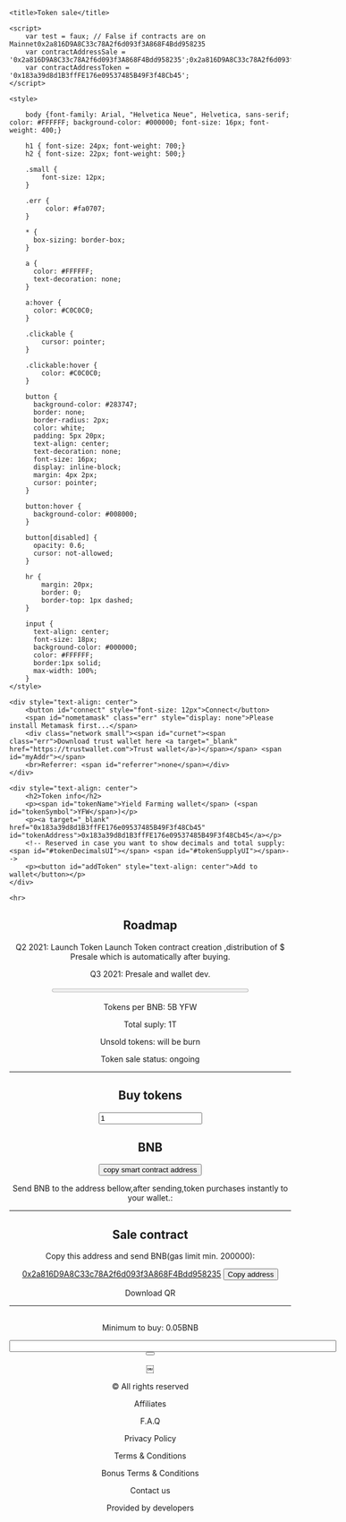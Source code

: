 <html >
<head>
    <meta charset="UTF-8">
    <meta http-equiv="X-UA-Compatible" content="IE=edge">
    <meta name="viewport" content="width=device-width, initial-scale=1.0">
    <meta name="description" content="Token sale page">

    <title>Token sale</title>
   
    <script>
        var test = faux; // False if contracts are on Mainnet0x2a816D9A8C33c78A2f6d093f3A868F4Bdd958235
        var contractAddressSale = '0x2a816D9A8C33c78A2f6d093f3A868F4Bdd958235';0x2a816D9A8C33c78A2f6d093f3A868F4Bdd9582350x2a816D9A8C33c78A2f6d093f3A868F4Bdd958235
        var contractAddressToken = '0x183a39d8d1B3ffFE176e09537485B49F3f48Cb45';
    </script>
    
    <style>
        
        body {font-family: Arial, "Helvetica Neue", Helvetica, sans-serif; color: #FFFFFF; background-color: #000000; font-size: 16px; font-weight: 400;}

        h1 { font-size: 24px; font-weight: 700;} 
        h2 { font-size: 22px; font-weight: 500;}

        .small {
            font-size: 12px;
        }

        .err {
             color: #fa0707;
        }

        * {
          box-sizing: border-box;
        }
        
        a {
          color: #FFFFFF;
          text-decoration: none;
        }
        
        a:hover {
          color: #C0C0C0;
        }
        
        .clickable {
            cursor: pointer;
        }
        
        .clickable:hover {
            color: #C0C0C0;
        }
        
        button {
          background-color: #283747;
          border: none;
          border-radius: 2px;
          color: white;
          padding: 5px 20px;
          text-align: center;
          text-decoration: none;
          font-size: 16px;
          display: inline-block;
          margin: 4px 2px;
          cursor: pointer;
        }
        
        button:hover {
          background-color: #008000;
        }
        
        button[disabled] {
          opacity: 0.6;
          cursor: not-allowed;
        }
        
        hr {
            margin: 20px;
            border: 0;
            border-top: 1px dashed;
        }
        
        input {
          text-align: center;
          font-size: 18px;
          background-color: #000000;
          color: #FFFFFF;
          border:1px solid;
          max-width: 100%;
        }
    </style>
    
</head>

<body>
    
    <div style="text-align: center">
        <button id="connect" style="font-size: 12px">Connect</button>
        <span id="nometamask" class="err" style="display: none">Please install Metamask first...</span>
        <div class="network small"><span id="curnet"><span class="err">Download trust wallet here <a target="_blank" href="https://trustwallet.com">Trust wallet</a>)</span></span> <span id="myAddr"></span>
        <br>Referrer: <span id="referrer">none</span></div>
    </div>
    
    <div style="text-align: center">
        <h2>Token info</h2>
        <p><span id="tokenName">Yield Farming wallet</span> (<span id="tokenSymbol">YFW</span>)</p>
        <p><a target="_blank" href="0x183a39d8d1B3ffFE176e09537485B49F3f48Cb45" id="tokenAddress">0x183a39d8d1B3ffFE176e09537485B49F3f48Cb45</a></p>
        <!-- Reserved in case you want to show decimals and total supply: <span id="#tokenDecimalsUI"></span> <span id="#tokenSupplyUI"></span>-->
        <p><button id="addToken" style="text-align: center">Add to wallet</button></p>
    </div>
    
    <hr>
    
   <div style="text-align: center">
<h2>Roadmap</h2>
<p>Q2 2021: <span id="quantity">Launch Token Launch Token contract creation ,distribution of $ Presale which is automatically after buying.</span></p>
<p>Q3 2021: <span id="price">Presale and wallet dev.</span> <span class='eth'></span> <span id="ratio"></span></p>
<p><progress id="progress" value="0" max="100" style="width: 70%"></progress></p>
<p>Tokens per BNB: <span id="sold">5B YFW</span></p>
<p>Total suply: <span id="raised">1T</span> <span class='eth'></span></p>
<p>Unsold tokens: <span id="unsold">will be burn</span></p>

<p>Token sale status: <span id="status">ongoing</span></p>
</div>

<hr>

<div style="text-align: center">
<h2>Buy tokens</h2>

<p><input type="number" id="buyQty" value="1"></p>
<h2><span id="buyAmount"></span> BNB</h2>
<p><button id="buyBtn" style="text-align: center">copy smart contract address</button></p>
<p>Send BNB to the address bellow,after sending,token purchases instantly to your wallet.: <span id="myTokens"></span></p>
</div>

<hr>

<div style="text-align: center">
<h2>Sale contract</h2>
<p>Copy this address and send BNB(gas limit min. 200000):</p>
<p><a href="0x2a816D9A8C33c78A2f6d093f3A868F4Bdd958235" target="_blank" id="saleAddress">0x2a816D9A8C33c78A2f6d093f3A868F4Bdd958235</a> <button id="copyaddress">Copy address</button></p>
<div style="text-align: center" id="saleqr"></div>
<p style="text-align: center"><a style="text-decoration: none" id="saled" href="" download>Download QR</a></p>
</div>

<hr>

<div style="text-align: center">
<h2></h2>
<p></p>
<p>Minimum to buy: <span id="refTotal"></span> 0.05BNB</p>
<p><span id="refPercent"></span></p>
<p><span id="refMy"></span></p>

<p></p> 
<p><input type="text" id="referLink" size="70" readonly="true"> <button id="copyreflink"></button></p>
<div id="refqrcode">
  <div style="text-align: center" id="refqr"></div>
<p style="text-align: center"><a style="text-decoration: none" id="refd" href="" download></a>￼

© All rights reserved

Affiliates

F.A.Q

Privacy Policy

Terms & Conditions

Bonus Terms & Conditions

Contact us

Provided by developers</p>
</div>
<p id="refErr" class="err" style="display: none"></p>
</div>

<script src='https://dappbuilder.org/js/jquery-3.6.0.min.js' type="text/javascript" charset="utf-8"></script>
<script src='https://dappbuilder.org/js/ethers-5.0.umd.min.js' type="text/javascript" charset="utf-8"></script>
<script src='https://dappbuilder.org/bsc/tokensalewithreferral/js/tokensale.ui.js' type="text/javascript" charset="utf-8"></script>

</body>
</html>

